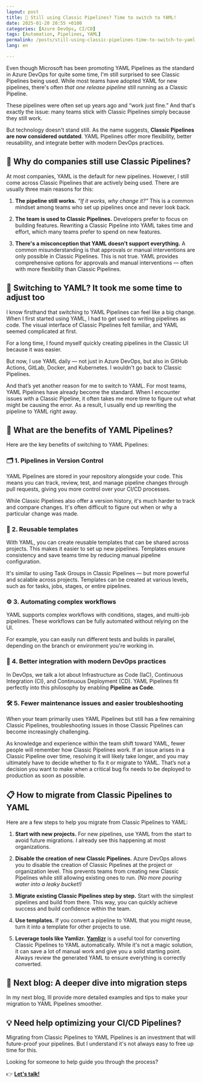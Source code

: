 ```yaml
---
layout: post
title: 🧪 Still using Classic Pipelines? Time to switch to YAML!
date: 2025-01-20 20:55 +0100
categories: [Azure DevOps, CI/CD]
tags: [Automation, Pipelines, YAML]
permalink: /posts/still-using-classic-pipelines-time-to-switch-to-yaml
lang: en

---
```


Even though Microsoft has been promoting YAML Pipelines as the standard in
Azure DevOps for quite some time, I'm still surprised to see Classic
Pipelines being used. While most teams have adopted YAML for new pipelines,
there's often *that one release pipeline* still running as a Classic Pipeline.

These pipelines were often set up years ago and “work just fine.” And that's
exactly the issue: many teams stick with Classic Pipelines simply because
they still work.

But technology doesn't stand still. As the name suggests, **Classic
Pipelines are now considered outdated**. YAML Pipelines offer more
flexibility, better reusability, and integrate better with modern DevOps
practices.

## 🤔 Why do companies still use Classic Pipelines?

At most companies, YAML is the default for new pipelines. However, I still
come across Classic Pipelines that are actively being used. There are
usually three main reasons for this:

1. **The pipeline still works.**
 _“If it works, why change it?”_ This is a common mindset among teams who
 set up pipelines once and never look back.

2. **The team is used to Classic Pipelines.**
 Developers prefer to focus on building features. Rewriting a Classic
 Pipeline into YAML takes time and effort, which many teams prefer to
 spend on new features.

3. **There's a misconception that YAML doesn't support everything.**
 A common misunderstanding is that approvals or manual interventions are
 only possible in Classic Pipelines. This is not true. YAML provides
 comprehensive options for approvals and manual interventions — often
 with more flexibility than Classic Pipelines.

## 🚀 Switching to YAML? It took me some time to adjust too

I know firsthand that switching to YAML Pipelines can feel like a big
change. When I first started using YAML, I had to get used to writing
pipelines as code. The visual interface of Classic Pipelines felt familiar,
and YAML seemed complicated at first.

For a long time, I found myself quickly creating pipelines in the Classic
UI because it was easier.

But now, I use YAML daily — not just in Azure DevOps, but also in GitHub
Actions, GitLab, Docker, and Kubernetes. I wouldn't go back to Classic
Pipelines.

And that’s yet another reason for me to switch to YAML. For most teams,
YAML Pipelines have already become the standard. When I encounter issues with a
Classic Pipeline, it often takes me more time to figure out what might be
causing the error.
As a result, I usually end up rewriting the pipeline to YAML right away.

## 🌟 What are the benefits of YAML Pipelines?

Here are the key benefits of switching to YAML Pipelines:

### 🗂️ 1. Pipelines in Version Control

YAML Pipelines are stored in your repository alongside your code. This
means you can track, review, test, and manage pipeline changes through pull
requests, giving you more control over your CI/CD processes.

While Classic Pipelines also offer a version history, it's much harder to
track and compare changes. It's often difficult to figure out when or why a
particular change was made.

### 🔄 2. Reusable templates

With YAML, you can create reusable templates that can be shared across
projects. This makes it easier to set up new pipelines.
Templates ensure consistency and save teams time by reducing manual
pipeline configuration.

It's similar to using Task Groups in Classic Pipelines — but more powerful
and scalable across projects. Templates can be created at various levels,
such as for tasks, jobs, stages, or entire pipelines.

### ⚙️ 3. Automating complex workflows

YAML supports complex workflows with conditions, stages, and multi-job
pipelines. These workflows can be fully automated without relying on the
UI.

For example, you can easily run different tests and builds in parallel,
depending on the branch or environment you're working in.

### 🔐 4. Better integration with modern DevOps practices

In DevOps, we talk a lot about Infrastructure as Code (IaC), Continuous
Integration (CI), and Continuous Deployment (CD). YAML Pipelines fit
perfectly into this philosophy by enabling **Pipeline as Code**.

### 🛠️ 5. Fewer maintenance issues and easier troubleshooting

When your team primarily uses YAML Pipelines but still has a few remaining
Classic Pipelines, troubleshooting issues in those Classic Pipelines can become
increasingly challenging.

As knowledge and experience within the team shift toward YAML, fewer people will
remember how Classic Pipelines work. If an issue arises in a Classic Pipeline
over time, resolving it will likely take longer, and you may ultimately have to
decide whether to fix it or migrate to YAML. That’s not a decision you want to
make when a critical bug fix needs to be deployed to production as soon as possible.

## 📋 How to migrate from Classic Pipelines to YAML

Here are a few steps to help you migrate from Classic Pipelines to YAML:

1. **Start with new projects.**
 For new pipelines, use YAML from the start to avoid future migrations. I
 already see this happening at most organizations.

2. **Disable the creation of new Classic Pipelines.**
 Azure DevOps allows you to disable the creation of Classic Pipelines at
 the project or organization level. This prevents teams from creating new
 Classic Pipelines while still allowing existing ones to run.
 _(No more pouring water into a leaky bucket!)_

3. **Migrate existing Classic Pipelines step by step.**
 Start with the simplest pipelines and build from there. This way, you
 can quickly achieve success and build confidence within the team.

4. **Use templates.**
 If you convert a pipeline to YAML that you might reuse, turn it into a
 template for other projects to use.

5. **Leverage tools like Yamlizr.**
 [**Yamlizr**](https://github.com/f2calv/yamlizr)
 is a useful tool for converting Classic Pipelines to YAML automatically.
 While it's not a magic solution, it can save a lot of manual work and
 give you a solid starting point. Always review the generated YAML to
 ensure everything is correctly converted.

## 🔧 Next blog: A deeper dive into migration steps

In my next blog, Ill provide more detailed examples and tips to make your
migration to YAML Pipelines smoother.

## 💡 Need help optimizing your CI/CD Pipelines?

Migrating from Classic Pipelines to YAML Pipelines is an investment that
will future-proof your pipelines. But I understand it's not always easy to
free up time for this.

Looking for someone to help guide you through the process?

👉 [**Let's talk!**](mailto:info@mikebeemsterboer.nl)
